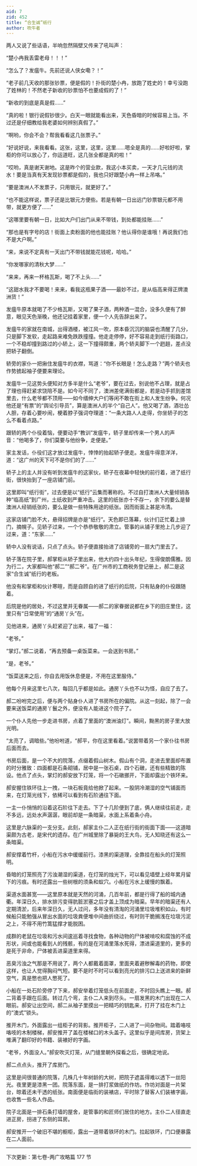 ```yaml
---
aid: 7
zid: 452
title: “合生诚”纸行
author: 吹牛者
---
```


两人又说了些话语，半响忽然隔壁又传来了吼叫声：

“楚小冉我丢雷老母！！！”

“怎么了？发瘟牛。先前还说人侠女嘞？！”

“老子前几天收的那张钞票，便是假的！扑街的楚小冉，放跑了姓史的！幸亏没跑了姓林的！不然老子新收的钞票怕不也要成假的了！”

“新收的到底是真是假……”

“真的啦！银行说假钞很少。白天一眼就能看出来，天色昏暗的时候容易上当。不过还是仔细教给我老婆如何辨别真假了。”

“啊哟，你会不会？帮我看看这几张票子。”

“好说好说，来我看看。这张，这里，这里，这里……嗯全是真的……好啦好啦，掌柜的你可以放心了，你运道旺，这几张全都是真的啦！”

“哎哟，真是谢天谢地。这是昨个的营业款，我这小本买卖，一天才几元钱的流水！要是当真有天发现钞票都是假的，我也只好跟楚小冉一样上吊咯。”

“要是澳洲人不发票子，只用银元，就更好了。”

“也不能这样说，票子还是比银元方便些。若是有朝一日出远门钞票银元都不用带，就更方便了……”

“这哪里要有朝一日，比如大户们出门从来不带钱，到处都能挂账……”

“那也是有字号的店！街面上卖粉面的他也能挂账？他认得你是谁哦！再说我们也不是大户啊。”

“来，来说不定真有一天出门不带钱就能花钱呢，哈哈。”

“你发哪家的清秋大梦……”

“来来，再来一杯格瓦斯，喝了不上头……”

“这甜水我才不要喝！来来，看我这瓶果子酒――最妙不过，是从临高来得正牌澳洲货！”

发瘟牛原本就喝了不少格瓦斯，又喝了果子酒，两种酒一混合，没多久便有了醉意，眼见天色渐晚，他还记挂着家里，便一个人先告辞出来了。

发瘟牛的家就在南城，出得酒楼，被江风一吹，原本昏沉沉的脑袋也清醒了几分，只是脚下发软，走起路来难免跌跌撞撞。他走走停停，好不容易走到纸行街路口，一个不稳却撞到路过的小轿上，这一下撞得颇重，两个轿夫脚下一个趔趄，差点没把轿子翻倒。

轿旁的家仆一把揪住发瘟牛的衣襟，骂道：“你不长眼是！怎么走路？”两个轿夫也作势掳起袖子便要来理论。

发瘟牛一见这势头便知对方多半是什么“老爷”，要在过去，别说他不占理，就是占了理也得赶紧求饶陪不是。如今可不同了，澳洲差佬满街都是，若是动手抓到差馆里去，什么老爷都不顶用――如今缙绅大户们等闲不敢在街上和人发生纷争。何况他还是“有票”的“舆论引导员”，算是澳洲人的半个“自己人”。他又喝了酒，酒壮怂人胆，存着心要吵闹，梗着脖子强词夺理道：“一条大路人人走得，你坐轿子的怎么不看着点路。”

跟轿的两个仆役着恼，便要动手“教训”发瘟牛，轿子里却传来一个男人的声音：“他喝多了，你们莫要与他纷争，走便是。”

家主发话，仆役们这才放过发瘟牛，悻悻的抬起轿子便走。发瘟牛得意洋洋，道：“这广州的天下可不是你们的了……”

轿子上的主人并没有听到发瘟牛的这家伙，轿子在夜幕中轻快的前行着，进了纸行街，很快抬到了一座店铺门前。

这里即叫“纸行街”，过去便是以“纸行”云集而著称的。不过自打澳洲人大量倾销各种“临高纸”到广州，土纸收到严重冲击。这里的纸张亦十不存一，余下的要么是替澳洲人经销纸张的，要么是做一些特殊用途的纸张。因而街面上甚是冷清。

这家店铺门脸不大，悬得招牌是亦是“纸行”。天色即已落幕，伙计们正忙着上排门，摘幌子。见轿子过来，一个个恭恭敬敬的肃立。管事的从铺子里抢上几步迎了过来，道：“东家……”

轿中人没有说话，只点了点头。轿子便直接抬进了店铺旁的一扇大门里去了。

轿子落在院子里，郝掌柜从轿子里出来，他大约四十出头年纪，生得俊朗儒雅。因为行二，大家都叫他“郝二”“郝二爷”。在广州市的工商税务登记册上，郝二是这家“合生诚”纸行的老板。

他没有和掌柜和伙计寒暄，而是自顾自的进了纸行的后院，只有贴身的仆役跟随着。

后院是他的居处，不过这里并无眷属――郝二的家眷据说都在乡下的田庄里住，这里只有“日常使用”的“通房丫头”在。

见他进来，通房丫头赶紧迎了出来，福了一福：

“老爷。”

“掌灯。”郝二说着，“再去预备一桌饭菜来。一会送到书房。”

“是，老爷。”

“饭菜送来之后，你自去用饭休息便是，不用在这里服侍。”

他每个月来这里七八次，每回几乎都是如此。通房丫头也不以为怪，自应了去了。

郝二吩咐完之后，便与两个贴身仆人进了书房所在的偏院。从这一刻起，除了一会要来送饭菜的通房丫鬟之外，便没有人能进这个院子了。

一个仆人先他一步走进书房，点着了里面的“澳洲油灯”。瞬间，黝黑的房子里大放光明。

“太亮了，调暗些。”他吩咐道，“郝平，你在这里看着。”说罢带着另一个家仆往书房后面而去。

书房后面，是一个不大的院落，点缀着假山树木。假山有个洞，走进去里面却布置的时分雅致：四面都是石条砌铺，居中是一张石桌，四个石礅，还有些精致的陈设。他点了点头，掌灯的郝安放下灯笼，将一个石礅挪开，下面却露出个铁环来。

郝安握住铁环往上一拽，一块石板竟给他掀了起来。一股阴冷潮湿的空气铺面而来，在灯笼光线下，依稀可以看到有石阶通往下面。

一主一仆悄悄的沿着这石阶往下走去。下了十几阶便到了底，俩人继续往前走，走不多远，远处水声潺潺，眼前却是一条暗渠，水面上系着条小舟。

这里是六脉渠的一支分支。此刻，郝家主仆二人正在纸行街的街面下面――这道暗渠颇为古老，是宋代的遗存。在广州城里除了暴毙的王大鸟，无人知晓还有这么一条暗渠。

郝安撑着竹杆，小船在污水中缓缓前行。漆黑的渠道理，全靠挂在船头的灯笼照明。

昏暗的灯笼照亮了污浊潮湿的渠道，在灯笼的烛光下，可以看见墙壁上经年累月留下的污痕。有时还露出一些树根的须条和蚁穴。小船在污水上缓慢的飘着。

渠道水面甚宽――这里原本就是天然的河涌，几百年前，都是行得了船的城内通衢。年深日久，排水排污变得肮脏淤塞之后才盖上顶成为暗渠。早年的暗渠还有人定期清淤，后来年深日久，无人过问，多年没有清淘的河涌里垃圾堆积如山，有时候船只能勉强从冒出水面的垃圾粪便堆中间曲折绕过，有时则干脆搁浅在垃圾污泥之上，不得不用竹篙猛撑才能脱困。

成群的老鼠在垃圾和污水间逡巡着寻找食物，各种动物的尸体被啃咬和腐蚀的不成形状，间或也能看到人的残骸，有的是在河涌里落水死得，漂进渠道里的，更多的是死于非命，尸体被丢进渠道里来得。

恶臭污浊之气那是不用说了，两个人都戴着面罩，里面夹着避秽解毒的药物，即使这样，也让人觉得胸闷气短。要不是时不时可以看到亮光的排污口上送进来的新鲜空气，真是憋也把人憋死了。

小船在一处石阶旁停了下来，郝安举着灯笼低头在前面走，不时回头瞧上一眼。郝二背着手跟在后面。转过几个弯，主仆二人来到尽头。一扇发黑的木门出现在二人眼前。郝安让出空间，郝二从袖子里摸出一把精巧的钥匙来，打开了挂在木门上的“澳式”锁头。

推开木门，外面露出一组柜子的背影。推开柜子，二人进了一间杂物间。踏着咯吱咯吱的木制楼梯，郝安推开了盖在楼梯口的木头盖子。这里似乎是间库房，货架上堆满了翻印好的书籍、装裱好的字画。

“老爷，外面没人。”郝安吹灭灯笼，从门缝里朝外探看之后，很确定地说。

郝二点点头，推开了库房门。

这里是间很普通的院落，几株几十年树龄的大树，把院子遮盖得难以透下一丝阳光。夜里更是漆黑一团。院落东面，是一排打浆做纸的作坊。作坊对面是一片架台，晾着还未干透的纸张。南面便是临街的装裱店，平时除了替客人们装裱字画，也收售一些名人作品。

院子北面是一排石条打墙的屋舍，是管事的和匠师们居住的地方。主仆二人径直走进正房，拐进了东侧的耳房。

郝安推开一个破旧不堪的橱柜，露出一道带着铁环的木门。拉起铁环，门口便暴露在二人面前。

---

下次更新：第七卷-两广攻略篇 177 节

